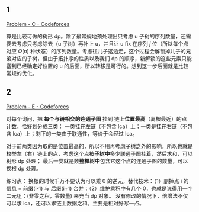 ## 1

[Problem - C - Codeforces](https://codeforces.com/gym/105484/problem/C)

算是比较可做的树形 dp。除了最常规地预处理出只考虑 u 子树的序列数量，还需要去考虑只考虑除去（u 子树）再补上 u，并且让 u fix 在序列 $j$ 位（所以每个点对应 $O(n)$ 种状态）的序列数量。考虑往儿子这边走，这个过程会解锁掉儿子的兄弟对应的子树，但由于拓扑序的性质以及我们 dp 的顺序，新解锁的这些元素只能塞到已经确定好位置的 u 的后面，所以转移是可行的。想到这一步后面就是比较常规的优化。

## 2

[Problem - E - Codeforces](https://codeforces.com/gym/105486/problem/E)

对每个询问，把 **每个与链相交的连通子图** 挂到 链上**位置最高**（离根最近）的点 计数，恰好划分成三类：
一类挂在左链（不包含 lca）上；一类是挂在右链（不包含 lca）上；剩下的一类由于联通性，等价于会经过 lca。

对于前两类因为取的是位置最高的，所以不用再考虑子树之外的影响，所以也就是枚举左（右）链上的点，考虑这个点被**子树中**多少联通子图挂着，然后求和，可以树形 dp 处理；
最后一类就是数**整棵树中**包含它这个点的连通子图的数量，可以换根 dp 处理。

练习点：
换根的时候千万不要认为可以乘 0 的逆元，替代技术：（1）删掉点 i 的信息 = 前缀(i-1) 与 后缀(i+1) 合并；（2）维护乘积中有几个 0，也就是说得用一个二元组：(非零之积，零数量) 来充当 dp 对象。
没有修改的情况下，倍增法不仅可以求 lca，还可以求链上数据之和。主要是相对好写一点。